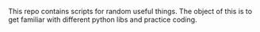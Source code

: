 This repo contains scripts for random useful things. The object of this is 
to get familiar with different python libs and practice coding.
